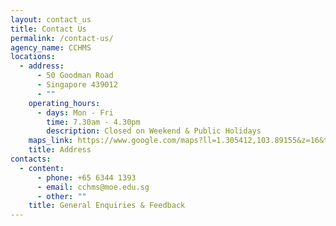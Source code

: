 ```yaml
---
layout: contact_us
title: Contact Us
permalink: /contact-us/
agency_name: CCHMS
locations:
  - address:
      - 50 Goodman Road
      - Singapore 439012
      - ""
    operating_hours:
      - days: Mon - Fri
        time: 7.30am - 4.30pm
        description: Closed on Weekend & Public Holidays
    maps_link: https://www.google.com/maps?ll=1.305412,103.89155&z=16&t=m&hl=en&gl=SG&mapclient=embed&cid=12285969876655959894
    title: Address
contacts:
  - content:
      - phone: +65 6344 1393
      - email: cchms@moe.edu.sg
      - other: ""
    title: General Enquiries & Feedback
---
```

